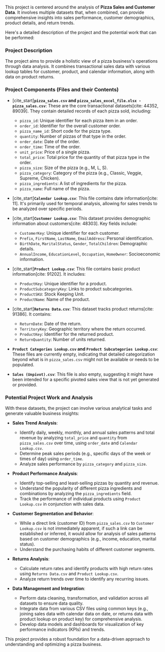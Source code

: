 This project is centered around the analysis of **Pizza Sales and Customer Data**. It involves multiple datasets that, when combined, can provide comprehensive insights into sales performance, customer demographics, product details, and return trends.

Here's a detailed description of the project and the potential work that can be performed:

### Project Description

The project aims to provide a holistic view of a pizza business's operations through data analysis. It combines transactional sales data with various lookup tables for customer, product, and calendar information, along with data on product returns.

### Project Components (Files and their Contents)

* [cite_start]**`pizza_sales.csv` and `pizza_sales_excel_file.xlsx - pizza_sales.csv`**: These are the core transactional datasets[cite: 44352, 89039]. They contain detailed records of each pizza sold, including:
    * `pizza_id`: Unique identifier for each pizza item in an order.
    * `order_id`: Identifier for the overall customer order.
    * `pizza_name_id`: Short code for the pizza type.
    * `quantity`: Number of pizzas of that type in the order.
    * `order_date`: Date of the order.
    * `order_time`: Time of the order.
    * `unit_price`: Price of a single pizza.
    * `total_price`: Total price for the quantity of that pizza type in the order.
    * `pizza_size`: Size of the pizza (e.g., M, L, S).
    * `pizza_category`: Category of the pizza (e.g., Classic, Veggie, Supreme, Chicken).
    * `pizza_ingredients`: A list of ingredients for the pizza.
    * `pizza_name`: Full name of the pizza.

* [cite_start]**`Calendar Lookup.csv`**: This file contains date information[cite: 11]. It's primarily used for temporal analysis, allowing for sales trends to be analyzed over specific periods.

* [cite_start]**`Customer Lookup.csv`**: This dataset provides demographic information about customers[cite: 48303]. Key fields include:
    * `CustomerKey`: Unique identifier for each customer.
    * `Prefix`, `FirstName`, `LastName`, `EmailAddress`: Personal identification.
    * `BirthDate`, `MaritalStatus`, `Gender`, `TotalChildren`: Demographic details.
    * `AnnualIncome`, `EducationLevel`, `Occupation`, `HomeOwner`: Socioeconomic information.

* [cite_start]**`Product Lookup.csv`**: This file contains basic product information[cite: 91202]. It includes:
    * `ProductKey`: Unique identifier for a product.
    * `ProductSubcategoryKey`: Links to product subcategories.
    * `ProductSKU`: Stock Keeping Unit.
    * `ProductName`: Name of the product.

* [cite_start]**`Returns Data.csv`**: This dataset tracks product returns[cite: 91386]. It contains:
    * `ReturnDate`: Date of the return.
    * `TerritoryKey`: Geographic territory where the return occurred.
    * `ProductKey`: Identifier for the returned product.
    * `ReturnQuantity`: Number of units returned.

* **`Product Categories Lookup.csv` and `Product Subcategories Lookup.csv`**: These files are currently empty, indicating that detailed categorization beyond what is in `pizza_sales.csv` might not be available or needs to be populated.

* **`Sales (Unpivot).csv`**: This file is also empty, suggesting it might have been intended for a specific pivoted sales view that is not yet generated or provided.

### Potential Project Work and Analysis

With these datasets, the project can involve various analytical tasks and generate valuable business insights:

* **Sales Trend Analysis**:
    * Identify daily, weekly, monthly, and annual sales patterns and total revenue by analyzing `total_price` and `quantity` from `pizza_sales.csv` over time, using `order_date` and `Calendar Lookup.csv`.
    * Determine peak sales periods (e.g., specific days of the week or times of day) using `order_time`.
    * Analyze sales performance by `pizza_category` and `pizza_size`.

* **Product Performance Analysis**:
    * Identify top-selling and least-selling pizzas by quantity and revenue.
    * Understand the popularity of different pizza ingredients and combinations by analyzing the `pizza_ingredients` field.
    * Track the performance of individual products using `Product Lookup.csv` in conjunction with sales data.

* **Customer Segmentation and Behavior**:
    * While a direct link (customer ID) from `pizza_sales.csv` to `Customer Lookup.csv` is not immediately apparent, if such a link can be established or inferred, it would allow for analysis of sales patterns based on customer demographics (e.g., income, education, marital status).
    * Understand the purchasing habits of different customer segments.

* **Returns Analysis**:
    * Calculate return rates and identify products with high return rates using `Returns Data.csv` and `Product Lookup.csv`.
    * Analyze return trends over time to identify any recurring issues.

* **Data Management and Integration**:
    * Perform data cleaning, transformation, and validation across all datasets to ensure data quality.
    * Integrate data from various CSV files using common keys (e.g., joining sales data with calendar data on date, or returns data with product lookup on product key) for comprehensive analysis.
    * Develop data models and dashboards for visualization of key performance indicators (KPIs) and trends.

This project provides a robust foundation for a data-driven approach to understanding and optimizing a pizza business.

